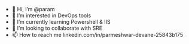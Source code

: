 - 👋 Hi, I’m @param
- 👀 I’m interested in DevOps tools
- 🌱 I’m currently learning Powershell & IIS
- 💞️ I’m looking to collaborate with SRE
- 📫 How to reach me linkedin.com/in/parmeshwar-devane-25843b175

<!---
paramsd1997/paramsd1997 is a ✨ special ✨ repository because its `README.md` (this file) appears on your GitHub profile.
You can click the Preview link to take a look at your changes.
--->
